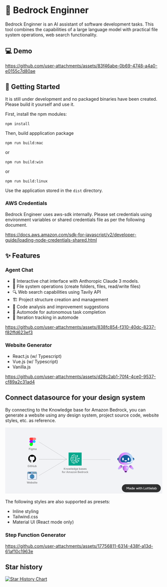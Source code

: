 # 🧙 Bedrock Enginner

Bedrock Enginner is an AI assistant of software development tasks. This tool combines the capabilities of a large language model with practical file system operations, web search functionality.

## 💻 Demo

https://github.com/user-attachments/assets/83f46abe-0b69-4748-a4a0-e0155c7d80ae

## 🍎 Getting Started

It is still under development and no packaged binaries have been created. Please build it yourself and use it.

First, install the npm modules:

```
npm install
```

Then, build appplication package

```
npm run build:mac
```

or

```
npm run build:win
```

or

```
npm run build:linux
```

Use the application stored in the `dist` directory.

### AWS Credentials

Bedrock Engineer uses aws-sdk internally. Please set credentials using environment variables or shared credentials file as per the following document.

https://docs.aws.amazon.com/sdk-for-javascript/v2/developer-guide/loading-node-credentials-shared.html

## ✨ Features

### Agent Chat

- 💬 Interactive chat interface with Anthoropic Claude 3 models.
- 📁 File system operations (create folders, files, read/write files)
- 🔍 Web search capabilities using Tavily API
- 🏗️ Project structure creation and management
- 🧐 Code analysis and improvement suggestions
- 🚀 Automode for autonomous task completion
- 🔄 Iteration tracking in automode

https://github.com/user-attachments/assets/838fc854-f310-40dc-8237-f82ffd623ef3

### Website Generator

- React.js (w/ Typescript)
- Vue.js (w/ Typescript)
- Vanilla.js

https://github.com/user-attachments/assets/d28c2ab1-70f4-4ce0-9537-cf89a2c31ad4

## Connect datasource for your design system

By connecting to the Knowledge base for Amazon Bedrock, you can generate a website using any design system, project source code, website styles, etc. as reference.

![knowledgebase-connect](./assets//knowledgebase-connect.gif)

The following styles are also supported as presets:

- Inline styling
- Tailwind.css
- Material UI (React mode only)

### Step Function Generator

https://github.com/user-attachments/assets/17756811-6314-438f-a13d-61af10c1963e

## Star history

[![Star History Chart](https://api.star-history.com/svg?repos=daisuke-awaji/bedrock-engineer&type=Date)](https://star-history.com/#daisuke-awaji/bedrock-engineer&Date)
